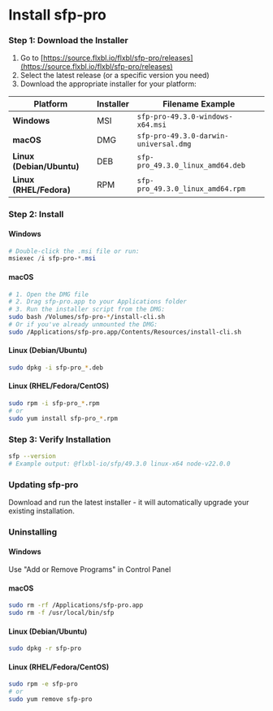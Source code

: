 # Install sfp-pro

### Step 1: Download the Installer

1. Go to [https://source.flxbl.io/flxbl/sfp-pro/releases](https://source.flxbl.io/flxbl/sfp-pro/releases)
2. Select the latest release (or a specific version you need)
3. Download the appropriate installer for your platform:

| Platform                  | Installer | Filename Example                      |
| ------------------------- | --------- | ------------------------------------- |
| **Windows**               | MSI       | `sfp-pro-49.3.0-windows-x64.msi`      |
| **macOS**                 | DMG       | `sfp-pro-49.3.0-darwin-universal.dmg` |
| **Linux (Debian/Ubuntu)** | DEB       | `sfp-pro_49.3.0_linux_amd64.deb`      |
| **Linux (RHEL/Fedora)**   | RPM       | `sfp-pro_49.3.0_linux_amd64.rpm`      |

### Step 2: Install

#### Windows

```powershell
# Double-click the .msi file or run:
msiexec /i sfp-pro-*.msi
```

#### macOS

```bash
# 1. Open the DMG file
# 2. Drag sfp-pro.app to your Applications folder
# 3. Run the installer script from the DMG:
sudo bash /Volumes/sfp-pro-*/install-cli.sh
# Or if you've already unmounted the DMG:
sudo /Applications/sfp-pro.app/Contents/Resources/install-cli.sh
```

#### Linux (Debian/Ubuntu)

```bash
sudo dpkg -i sfp-pro_*.deb
```

#### Linux (RHEL/Fedora/CentOS)

```bash
sudo rpm -i sfp-pro_*.rpm
# or
sudo yum install sfp-pro_*.rpm
```

### Step 3: Verify Installation

```bash
sfp --version
# Example output: @flxbl-io/sfp/49.3.0 linux-x64 node-v22.0.0
```

### Updating sfp-pro

Download and run the latest installer - it will automatically upgrade your existing installation.

### Uninstalling

#### Windows

Use "Add or Remove Programs" in Control Panel

#### macOS

```bash
sudo rm -rf /Applications/sfp-pro.app
sudo rm -f /usr/local/bin/sfp
```

#### Linux (Debian/Ubuntu)

```bash
sudo dpkg -r sfp-pro
```

#### Linux (RHEL/Fedora/CentOS)

```bash
sudo rpm -e sfp-pro
# or
sudo yum remove sfp-pro
```

